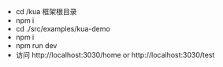 - cd /kua 框架根目录
- npm i
- cd ./src/examples/kua-demo
- npm i
- npm run dev
- 访问 http://localhost:3030/home or http://localhost:3030/test
